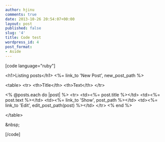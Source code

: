 ```yaml
---
author: hjinu
comments: true
date: 2013-10-26 20:54:07+00:00
layout: post
published: false
slug: '4'
title: Code test
wordpress_id: 4
post_format:
- Aside
---
```


[code language="ruby"]

&lt;h1&gt;Listing posts&lt;/h1&gt;
&lt;%= link_to 'New Post', new_post_path %&gt;

&lt;table&gt;
 &lt;tr&gt;
 &lt;th&gt;Title&lt;/th&gt;
 &lt;th&gt;Text&lt;/th&gt;
 &lt;/tr&gt;

&lt;% @posts.each do |post| %&gt;
&lt;tr&gt;
 &lt;td&gt;&lt;%= post.title %&gt;&lt;/td&gt;
 &lt;td&gt;&lt;%= post.text %&gt;&lt;/td&gt;
 &lt;td&gt;&lt;%= link_to 'Show', post_path %&gt;&lt;/td&gt;
 &lt;td&gt;&lt;%= link_to 'Edit', edit_post_path(post) %&gt;&lt;/td&gt;
&lt;/tr&gt;
&lt;% end %&gt;

&lt;/table&gt;

&amp;nbsp;

[/code]
